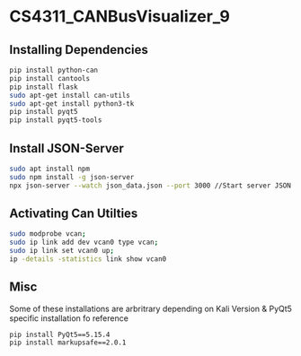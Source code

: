 # CS4311_CANBusVisualizer_9

## Installing Dependencies
```bash
pip install python-can
pip install cantools
pip install flask
sudo apt-get install can-utils
sudo apt-get install python3-tk
pip install pyqt5
pip install pyqt5-tools
```
## Install JSON-Server
```bash
sudo apt install npm
sudo npm install -g json-server
npx json-server --watch json_data.json --port 3000 //Start server JSON 
```
## Activating Can Utilties
```bash
sudo modprobe vcan;
sudo ip link add dev vcan0 type vcan;
sudo ip link set vcan0 up;
ip -details -statistics link show vcan0
```

## Misc
Some of these installations are arbritrary depending on Kali Version
& PyQt5 specific installation fo reference
```base
pip install PyQt5==5.15.4
pip install markupsafe==2.0.1
```

